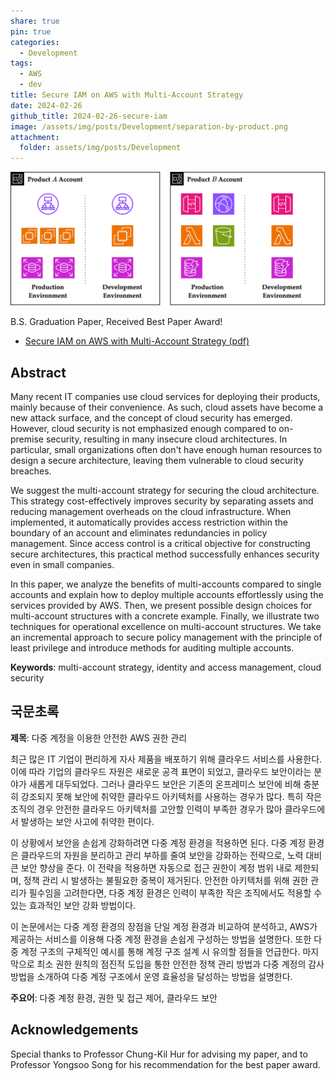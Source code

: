```yaml
---
share: true
pin: true
categories:
  - Development
tags:
  - AWS
  - dev
title: Secure IAM on AWS with Multi-Account Strategy
date: 2024-02-26
github_title: 2024-02-26-secure-iam
image: /assets/img/posts/Development/separation-by-product.png
attachment:
  folder: assets/img/posts/Development
---
```


![separation-by-product.png](../../assets/img/posts/Development/separation-by-product.png)

B.S. Graduation Paper, Received Best Paper Award!

- [Secure IAM on AWS with Multi-Account Strategy (pdf)](https://zxcvber.com/secure-iam.pdf)

## Abstract

Many recent IT companies use cloud services for deploying their products, mainly because of their convenience. As such, cloud assets have become a new attack surface, and the concept of cloud security has emerged. However, cloud security is not emphasized enough compared to on-premise security, resulting in many insecure cloud architectures. In particular, small organizations often don't have enough human resources to design a secure architecture, leaving them vulnerable to cloud security breaches.

We suggest the multi-account strategy for securing the cloud architecture. This strategy cost-effectively improves security by separating assets and reducing management overheads on the cloud infrastructure. When implemented, it automatically provides access restriction within the boundary of an account and eliminates redundancies in policy management. Since access control is a critical objective for constructing secure architectures, this practical method successfully enhances security even in small companies.

In this paper, we analyze the benefits of multi-accounts compared to single accounts and explain how to deploy multiple accounts effortlessly using the services provided by AWS. Then, we present possible design choices for multi-account structures with a concrete example. Finally, we illustrate two techniques for operational excellence on multi-account structures. We take an incremental approach to secure policy management with the principle of least privilege and introduce methods for auditing multiple accounts.

**Keywords**: multi-account strategy, identity and access management, cloud security

## 국문초록

**제목**: 다중 계정을 이용한 안전한 AWS 권한 관리

최근 많은 IT 기업이 편리하게 자사 제품을 배포하기 위해 클라우드 서비스를 사용한다. 이에 따라 기업의 클라우드 자원은 새로운 공격 표면이 되었고, 클라우드 보안이라는 분야가 새롭게 대두되었다. 그러나 클라우드 보안은 기존의 온프레미스 보안에 비해 충분히 강조되지 못해 보안에 취약한 클라우드 아키텍처를 사용하는 경우가 많다. 특히 작은 조직의 경우 안전한 클라우드 아키텍처를 고안할 인력이 부족한 경우가 많아 클라우드에서 발생하는 보안 사고에 취약한 편이다.

이 상황에서 보안을 손쉽게 강화하려면 다중 계정 환경을 적용하면 된다. 다중 계정 환경은 클라우드의 자원을 분리하고 관리 부하를 줄여 보안을 강화하는 전략으로, 노력 대비 큰 보안 향상을 준다. 이 전략을 적용하면 자동으로 접근 권한이 계정 범위 내로 제한되며, 정책 관리 시 발생하는 불필요한 중복이 제거된다. 안전한 아키텍처를 위해 권한 관리가 필수임을 고려한다면, 다중 계정 환경은 인력이 부족한 작은 조직에서도 적용할 수 있는 효과적인 보안 강화 방법이다.

이 논문에서는 다중 계정 환경의 장점을 단일 계정 환경과 비교하여 분석하고, AWS가 제공하는 서비스를 이용해 다중 계정 환경을 손쉽게 구성하는 방법을 설명한다. 또한 다중 계정 구조의 구체적인 예시를 통해 계정 구조 설계 시 유의할 점들을 언급한다. 마지막으로 최소 권한 원칙의 점진적 도입을 통한 안전한 정책 관리 방법과 다중 계정의 감사 방법을 소개하여 다중 계정 구조에서 운영 효율성을 달성하는 방법을 설명한다.

**주요어**: 다중 계정 환경, 권한 및 접근 제어, 클라우드 보안

## Acknowledgements

Special thanks to Professor Chung-Kil Hur for advising my paper, and to Professor Yongsoo Song for his recommendation for the best paper award.
